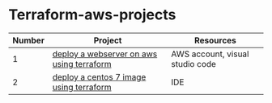 # Terraform-aws-projects


Number | Project      | Resources
------ | ------------- |-------------------------------
1 | [deploy a webserver on aws using terraform](https://github.com/Frankpromise/Terraform-aws-projects/tree/master/project1) | AWS account, visual studio code
2 | [ deploy a centos 7 image using terraform](https://github.com/Frankpromise/Terraform-aws-projects/blob/master/docker.tf) | IDE
